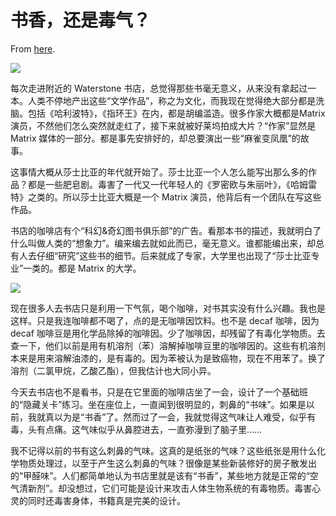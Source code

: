 # 书香，还是毒气？

From [here](https://yinwang1.substack.com/p/4c0).

![](https://substackcdn.com/image/fetch/w_1456,c_limit,f_auto,q_auto:good,fl_progressive:steep/https%3A%2F%2Fsubstack-post-media.s3.amazonaws.com%2Fpublic%2Fimages%2F57a22948-4cb7-4c92-bddc-7286fe1941a3_4032x3024.jpeg)

每次走进附近的 Waterstone 书店，总觉得那些书毫无意义，从来没有拿起过一本。人类不停地产出这些“文学作品”，称之为文化，而我现在觉得绝大部分都是洗脑。包括《哈利波特》，《指环王》在内，都是胡编滥造。很多作家大概都是Matrix 演员，不然他们怎么突然就走红了，接下来就被好莱坞拍成大片？“作家”显然是 Matrix 媒体的一部分。都是事先安排好的，却总要演出一些“麻雀变凤凰”的故事。

这事情大概从莎士比亚的年代就开始了。莎士比亚一个人怎么能写出那么多的作品？都是一些肥皂剧。毒害了一代又一代年轻人的《罗密欧与朱丽叶》，《哈姆雷特》之类的。所以莎士比亚大概是一个 Matrix 演员，他背后有一个团队在写这些作品。

书店的咖啡店有个“科幻&奇幻图书俱乐部”的广告。看那本书的描述，我就明白了什么叫做人类的“想象力”。编来编去就如此而已，毫无意义。谁都能编出来，却总有人去仔细“研究”这些书的细节。后来就成了专家，大学里也出现了“莎士比亚专业”一类的。都是 Matrix 的大学。

![](https://substackcdn.com/image/fetch/w_1456,c_limit,f_auto,q_auto:good,fl_progressive:steep/https%3A%2F%2Fsubstack-post-media.s3.amazonaws.com%2Fpublic%2Fimages%2F597da882-b3e5-4bc5-b2f3-149cffbacd02_4032x3024.jpeg)

现在很多人去书店只是利用一下气氛，喝个咖啡，对书其实没有什么兴趣。我也是这样。只是我连咖啡都不喝了，点的是无咖啡因饮料。也不是 decaf 咖啡，因为 decaf 咖啡豆是用化学品除掉的咖啡因。少了咖啡因，却残留了有毒化学物质。去查一下，他们以前是用有机溶剂（苯）溶解掉咖啡豆里的咖啡因的。这些有机溶剂本来是用来溶解油漆的，是有毒的。因为苯被认为是致癌物，现在不用苯了。换了溶剂（二氯甲烷，乙酸乙酯），但我估计也大同小异。

今天去书店也不是看书，只是在它里面的咖啡店坐了一会，设计了一个基础班的“隐藏关卡”练习。坐在座位上，一直闻到很明显的，刺鼻的“书味”。如果是以前，我就真以为是“书香”了。然而过了一会，我就觉得这气味让人难受，似乎有毒，头有点痛。这气味似乎从鼻腔进去，一直弥漫到了脑子里……

我不记得以前的书有这么刺鼻的气味。这真的是纸张的气味？这些纸张是用什么化学物质处理过，以至于产生这么刺鼻的气味？很像是某些新装修好的房子散发出的“甲醛味”。人们都简单地认为书店里就是该有“书香”，某些地方就是正常的“空气清新剂”。却没想过，它们可能是设计来攻击人体生物系统的有毒物质。毒害心灵的同时还毒害身体，书籍真是完美的设计。
